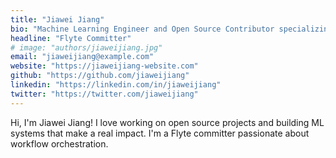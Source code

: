 ```yaml
---
title: "Jiawei Jiang"
bio: "Machine Learning Engineer and Open Source Contributor specializing in distributed systems and MLOps."
headline: "Flyte Committer"
# image: "authors/jiaweijiang.jpg"
email: "jiaweijiang@example.com"
website: "https://jiaweijiang-website.com"
github: "https://github.com/jiaweijiang"
linkedin: "https://linkedin.com/in/jiaweijiang"
twitter: "https://twitter.com/jiaweijiang"
---
```


Hi, I'm Jiawei Jiang! I love working on open source projects and building ML systems that make a real impact. I'm a Flyte committer passionate about workflow orchestration.
